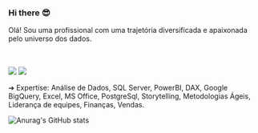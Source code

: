 ### Hi there :sunglasses:

Olá! Sou uma profissional com uma trajetória diversificada e apaixonada pelo universo dos dados.

<br>
<br>
<img src="https://img.shields.io/badge/python">
<img src="https://img.shields.io/badge/CSS3-1572B6?style=for-the-badge&logo=css3&logoColor=white"/>

➔ Expertise: Análise de Dados, SQL Server, PowerBI, DAX, Google BigQuery, Excel, MS Office, PostgreSql, Storytelling, Metodologias Ágeis, Liderança de equipes, Finanças, Vendas.

![Anurag's GitHub stats](https://github-readme-stats.vercel.app/api?username=vanessapaula00&show_icons=true&theme=radical)

